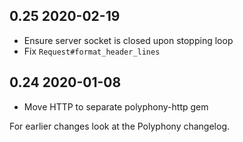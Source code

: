 0.25 2020-02-19
---------------

* Ensure server socket is closed upon stopping loop
* Fix `Request#format_header_lines`

0.24 2020-01-08
---------------

* Move HTTP to separate polyphony-http gem

For earlier changes look at the Polyphony changelog.
